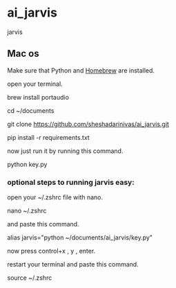 # ai_jarvis
jarvis

## Mac os

Make sure that Python and [Homebrew](https://brew.sh) are installed.

open your terminal.

brew install portaudio

cd ~/documents

git clone https://github.com/sheshadarinivas/ai_jarvis.git

pip install -r requirements.txt

now just run it by running this command.

python key.py

### optional steps to running jarvis easy:

open your ~/.zshrc file with nano.

nano ~/.zshrc

and paste this command.

alias jarvis="python ~/documents/ai_jarvis/key.py"

now press control+x , y , enter.

restart your terminal and paste this command.

source ~/.zshrc
